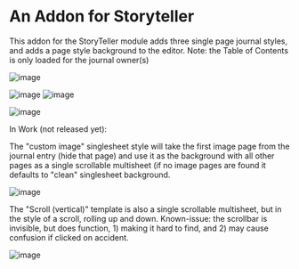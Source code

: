 # An Addon for Storyteller
This addon for the StoryTeller module adds three single page journal styles, and adds a page style background to the editor.
Note: the Table of Contents is only loaded for the journal owner(s)

![image](https://github.com/Benjaneer/storyteller-addon-singlesheet/assets/9536408/6944f7e9-420b-4332-b915-03e712a72998)

![image](https://github.com/Benjaneer/storyteller-addon-singlesheet/assets/9536408/6bd42d08-ac93-4454-ae5d-eef952392651)
![image](https://github.com/Benjaneer/storyteller-addon-singlesheet/assets/9536408/01ad000d-cc09-44ae-8d2e-8b27d3ad8955)

![image](https://github.com/Benjaneer/storyteller-addon-singlesheet/assets/9536408/8c9f512f-043b-40ac-9102-fcbe1c899a5b)

In Work (not released yet):

The "custom image" singlesheet style will take the first image page from the journal entry (hide that page) and use it as the background with all other pages as a single scrollable multisheet (if no image pages are found it defaults to "clean" singlesheet background.

![image](https://github.com/Benjaneer/storyteller-addon-singlesheet/assets/9536408/b5d1b1e1-3c3a-4719-b2cb-59423e00aa4e)

The "Scroll (vertical)" template is also a single scrollable multisheet, but in the style of a scroll, rolling up and down.
Known-issue: the scrollbar is invisible, but does function, 1) making it hard to find, and 2) may cause confusion if clicked on accident.

![image](https://github.com/Benjaneer/storyteller-addon-singlesheet/assets/9536408/7b0a3739-fa7a-42ae-8096-79a8cea87d4b)
